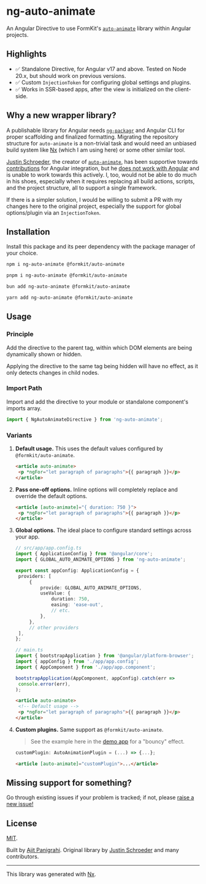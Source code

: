 # ng-auto-animate

An Angular Directive to use FormKit's [`auto-animate`](https://auto-animate.formkit.com) library within Angular projects.

## Highlights

- ✅ Standalone Directive, for Angular v17 and above. Tested on Node 20.x, but should work on previous versions.
- ✅ Custom `InjectionToken` for configuring global settings and plugins.
- ✅ Works in SSR-based apps, after the view is initialized on the client-side.

## Why a new wrapper library?

A publishable library for Angular needs [`ng-packagr`](https://github.com/ng-packagr/ng-packagr) and Angular CLI for proper scaffolding and finalized formatting. Migrating the repository structure for `auto-animate` is a non-trivial task and would need an unbiased build system like [Nx](https://nx.dev) (which I am using here) or some other similar tool.

[Justin Schroeder](https://github.com/justin-schroeder), the creator of [`auto-animate`](https://auto-animate.formkit.com), has been supportive towards [contributions](https://github.com/formkit/auto-animate/pull/38) for Angular integration, but he [does not work with Angular](https://github.com/formkit/auto-animate/issues/72#issuecomment-1222732238) and is unable to work towards this actively. I, too, would not be able to do much in his shoes, especially when it requires replacing all build actions, scripts, and the project structure, all to support a single framework.

If there is a simpler solution, I would be willing to submit a PR with my changes here to the original project, especially the support for global options/plugin via an `InjectionToken`.

## Installation

Install this package and its peer dependency with the package manager of your choice.

   ```bash
   npm i ng-auto-animate @formkit/auto-animate
   ```
   ```bash
   pnpm i ng-auto-animate @formkit/auto-animate
   ```
   ```bash
   bun add ng-auto-animate @formkit/auto-animate
   ```
   ```bash
   yarn add ng-auto-animate @formkit/auto-animate
   ```

## Usage

### Principle

Add the directive to the parent tag, within which DOM elements are being dynamically shown or hidden.

Applying the directive to the same tag being hidden will have no effect, as it only detects changes in child nodes.

### Import Path

Import and add the directive to your module or standalone component's imports array.

```ts
import { NgAutoAnimateDirective } from 'ng-auto-animate';
```

### Variants

1. **Default usage.** This uses the default values configured by `@formkit/auto-animate`.

   ```html
   <article auto-animate>
   	<p *ngFor="let paragraph of paragraphs">{{ paragraph }}</p>
   </article>
   ```

1. **Pass one-off options.** Inline options will completely replace and override the default options.

   ```html
   <article [auto-animate]="{ duration: 750 }">
   	<p *ngFor="let paragraph of paragraphs">{{ paragraph }}</p>
   </article>
   ```

1. **Global options.** The ideal place to configure standard settings across your app.

   ```ts
   // src/app/app.config.ts
   import { ApplicationConfig } from '@angular/core';
   import { GLOBAL_AUTO_ANIMATE_OPTIONS } from 'ng-auto-animate';

   export const appConfig: ApplicationConfig = {
   	providers: [
   		{
   			provide: GLOBAL_AUTO_ANIMATE_OPTIONS,
   			useValue: {
   				duration: 750,
   				easing: 'ease-out',
   				// etc.
   			},
   		},
   		// other providers
   	],
   };

   // main.ts
   import { bootstrapApplication } from '@angular/platform-browser';
   import { appConfig } from './app/app.config';
   import { AppComponent } from './app/app.component';

   bootstrapApplication(AppComponent, appConfig).catch(err =>
   	console.error(err),
   );
   ```

   ```html
   <article auto-animate>
   	<!-- Default usage -->
   	<p *ngFor="let paragraph of paragraphs">{{ paragraph }}</p>
   </article>
   ```

1. **Custom plugins.** Same support as `@formkit/auto-animate`.

   > See the example here in the [demo app](https://github.com/ajitzero/ng-auto-animate/blob/0f305d97a9a30ab715b1c41304572519f0d27894/apps/demo/src/app/app.component.ts#L68) for a "bouncy" effect.

   ```ts
   customPlugin: AutoAnimationPlugin = (...) => {...};
   ```

   ```html
   <article [auto-animate]="customPlugin">...</article>
   ```

## Missing support for something?

Go through existing issues if your problem is tracked; if not, please [raise a new issue!](https://github.com/ajitzero/ng-auto-animate/issues/new/choose)

## License

[MIT](https://github.com/ajitzero/ng-auto-animate/blob/main/LICENSE).

Built by [Ajit Panigrahi](https://github.com/ajitzero). Original library by [Justin Schroeder](https://github.com/justin-schroeder) and many contributors.

---

This library was generated with [Nx](https://nx.dev).
